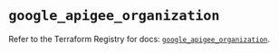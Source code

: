 # `google_apigee_organization`

Refer to the Terraform Registry for docs: [`google_apigee_organization`](https://registry.terraform.io/providers/hashicorp/google/5.28.0/docs/resources/apigee_organization).
